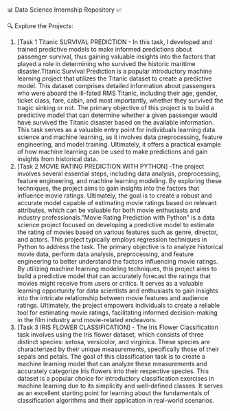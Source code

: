📊 Data Science Internship Repository 📈

🔍 Explore the Projects:
1. [Task 1 Titanic SURVIVAL PREDICTION - In this task, I developed and trained predictive models to make informed predictions about passenger survival, thus gaining valuable insights into the factors that played a role in determining who survived the historic maritime disaster.Titanic Survival Prediction is a popular introductory machine learning project that utilizes the Titanic dataset to create a predictive model. This dataset comprises detailed information about passengers who were aboard the ill-fated RMS Titanic, including their age, gender, ticket class, fare, cabin, and most importantly, whether they survived the tragic sinking or not.
The primary objective of this project is to build a predictive model that can determine whether a given passenger would have survived the Titanic disaster based on the available information. This task serves as a valuable entry point for individuals learning data science and machine learning, as it involves data preprocessing, feature engineering, and model training. Ultimately, it offers a practical example of how machine learning can be used to make predictions and gain insights from historical data.
2. [Task 2 MOVIE RATING PREDICTION WITH PYTHON] -The project involves several essential steps, including data analysis, preprocessing, feature engineering, and machine learning modeling. By exploring these techniques, the project aims to gain insights into the factors that influence movie ratings. Ultimately, the goal is to create a robust and accurate model capable of estimating movie ratings based on relevant attributes, which can be valuable for both movie enthusiasts and industry professionals."Movie Rating Prediction with Python" is a data science project focused on developing a predictive model to estimate the rating of movies based on various features such as genre, director, and actors. This project typically employs regression techniques in Python to address the task. The primary objective is to analyze historical movie data, perform data analysis, preprocessing, and feature engineering to better understand the factors influencing movie ratings.
By utilizing machine learning modeling techniques, this project aims to build a predictive model that can accurately forecast the ratings that movies might receive from users or critics. It serves as a valuable learning opportunity for data scientists and enthusiasts to gain insights into the intricate relationship between movie features and audience ratings. Ultimately, the project empowers individuals to create a reliable tool for estimating movie ratings, facilitating informed decision-making in the film industry and movie-related endeavors.
3. [Task 3 IRIS FLOWER CLASSIFICATION] - The Iris Flower Classification task involves using the Iris flower dataset, which consists of three distinct species: setosa, versicolor, and virginica. These species are characterized by their unique measurements, specifically those of their sepals and petals. The goal of this classification task is to create a machine learning model that can analyze these measurements and accurately categorize Iris flowers into their respective species.
This dataset is a popular choice for introductory classification exercises in machine learning due to its simplicity and well-defined classes. It serves as an excellent starting point for learning about the fundamentals of classification algorithms and their application in real-world scenarios.
